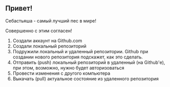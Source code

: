 ## Привет!

Себастьяша - самый лучший пес в мире! 

Совершенно с этим согласен!

1. Создали аккаунт на Github.com
2. Создали локальный репозиторий
3. Подружили локальный и удаленный репозитории. Github при создании нового репозитория подскажет, как это сделать. 
4. Отправить (push) локальный репозиторий в удаленный (на Github'е), при этом, возможно, нужно будет авторизоваться
5. Провести изменения с другого компьютера
6. Выкачать (pull) актуальное состояние из удаленного репозитория
